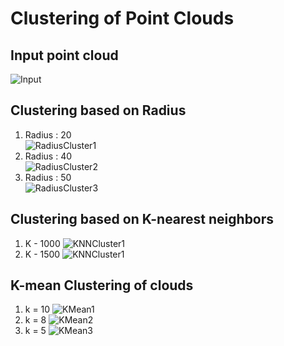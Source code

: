 # Clustering of Point Clouds #

## Input point cloud ##
![Input](https://github.com/AnupamaRajkumar/Sensor-Fusion/blob/master/PointCloudClustering/Input/Input.png)
## Clustering based on Radius ##
1. Radius : 20\
![RadiusCluster1](https://github.com/AnupamaRajkumar/Sensor-Fusion/blob/master/PointCloudClustering/Output/ClusteredCloud_RadiusBasedSearch20.png)
2. Radius : 40\
![RadiusCluster2](https://github.com/AnupamaRajkumar/Sensor-Fusion/blob/master/PointCloudClustering/Output/ClusteredCloud_RadiusBasedSearch40.png)
3. Radius : 50\
![RadiusCluster3](https://github.com/AnupamaRajkumar/Sensor-Fusion/blob/master/PointCloudClustering/Output/ClusteredCloud_RadiusBasedSearch50.png)

## Clustering based on K-nearest neighbors ##
1. K - 1000
![KNNCluster1](https://github.com/AnupamaRajkumar/Sensor-Fusion/blob/master/PointCloudClustering/Output/ClusteredCloud_KNNBasedSearch1000.png)
2. K - 1500
![KNNCluster1](https://github.com/AnupamaRajkumar/Sensor-Fusion/blob/master/PointCloudClustering/Output/ClusteredCloud_KNNBasedSearch1500.png)

## K-mean Clustering of clouds ##
1. k = 10
![KMean1](https://github.com/AnupamaRajkumar/Sensor-Fusion/blob/master/PointCloudClustering/Output/ClusteredCloud_KMeanClustering10.png)
2. k = 8
![KMean2](https://github.com/AnupamaRajkumar/Sensor-Fusion/blob/master/PointCloudClustering/Output/ClusteredCloud_KMeanClustering8.png)
3. k = 5
![KMean3](https://github.com/AnupamaRajkumar/Sensor-Fusion/blob/master/PointCloudClustering/Output/ClusteredCloud_KMeanClustering5.png)
